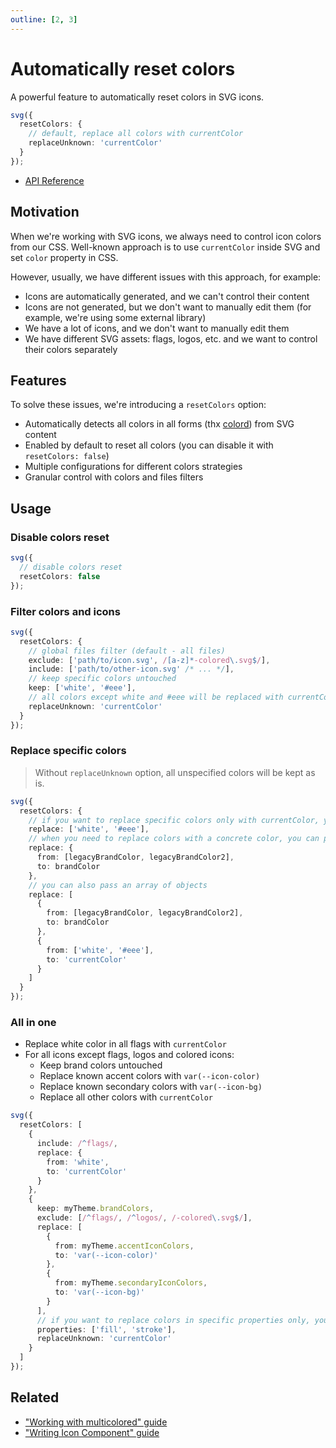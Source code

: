 ```yaml
---
outline: [2, 3]
---
```


# Automatically reset colors

A powerful feature to automatically reset colors in SVG icons.

```typescript
svg({
  resetColors: {
    // default, replace all colors with currentColor
    replaceUnknown: 'currentColor'
  }
});
```

- [API Reference](./api/plugins/reset-colors.md)

## Motivation

When we're working with SVG icons, we always need to control icon colors from our CSS.
Well-known approach is to use `currentColor` inside SVG and set `color` property in CSS.

However, usually, we have different issues with this approach, for example:

- Icons are automatically generated, and we can't control their content
- Icons are not generated, but we don't want to manually edit them (for example, we're using some external library)
- We have a lot of icons, and we don't want to manually edit them
- We have different SVG assets: flags, logos, etc. and we want to control their colors separately

## Features

To solve these issues, we're introducing a `resetColors` option:

- Automatically detects all colors in all forms (thx [colord](https://github.com/omgovich/colord)) from SVG content
- Enabled by default to reset all colors (you can disable it with `resetColors: false`)
- Multiple configurations for different colors strategies
- Granular control with colors and files filters

## Usage

### Disable colors reset

```typescript
svg({
  // disable colors reset
  resetColors: false
});
```

### Filter colors and icons

```typescript
svg({
  resetColors: {
    // global files filter (default - all files)
    exclude: ['path/to/icon.svg', /[a-z]*-colored\.svg$/],
    include: ['path/to/other-icon.svg' /* ... */],
    // keep specific colors untouched
    keep: ['white', '#eee'],
    // all colors except white and #eee will be replaced with currentColor
    replaceUnknown: 'currentColor'
  }
});
```

### Replace specific colors

> Without `replaceUnknown` option, all unspecified colors will be kept as is.

```typescript
svg({
  resetColors: {
    // if you want to replace specific colors only with currentColor, you can simply pass it as a string or array
    replace: ['white', '#eee'],
    // when you need to replace colors with a concrete color, you can pass an object with `from` and `to` properties
    replace: {
      from: [legacyBrandColor, legacyBrandColor2],
      to: brandColor
    },
    // you can also pass an array of objects
    replace: [
      {
        from: [legacyBrandColor, legacyBrandColor2],
        to: brandColor
      },
      {
        from: ['white', '#eee'],
        to: 'currentColor'
      }
    ]
  }
});
```

### All in one

- Replace white color in all flags with `currentColor`
- For all icons except flags, logos and colored icons:
  - Keep brand colors untouched
  - Replace known accent colors with `var(--icon-color)`
  - Replace known secondary colors with `var(--icon-bg)`
  - Replace all other colors with `currentColor`

```typescript
svg({
  resetColors: [
    {
      include: /^flags/,
      replace: {
        from: 'white',
        to: 'currentColor'
      }
    },
    {
      keep: myTheme.brandColors,
      exclude: [/^flags/, /^logos/, /-colored\.svg$/],
      replace: [
        {
          from: myTheme.accentIconColors,
          to: 'var(--icon-color)'
        },
        {
          from: myTheme.secondaryIconColors,
          to: 'var(--icon-bg)'
        }
      ],
      // if you want to replace colors in specific properties only, you can pass an array of them
      properties: ['fill', 'stroke'],
      replaceUnknown: 'currentColor'
    }
  ]
});
```

## Related

- ["Working with multicolored" guide](./multicolored.md)
- ["Writing Icon Component" guide](./writing-icon-component.md)
